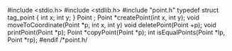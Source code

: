 #include <stdio.h>
#include <stdlib.h>
#include "point.h"
typedef struct tag_point {
int x;
int y;
} Point ;
Point *createPoint(int x, int y);
void moveToCoordinate(Point *p, int x, int y)
void deletePoint(Point +p);
void printPoint(Point *p);
Point *copyPoint(Point *p);
int isEqualPoints(Point *lp, Point *rp);
#endif /*point.h/
